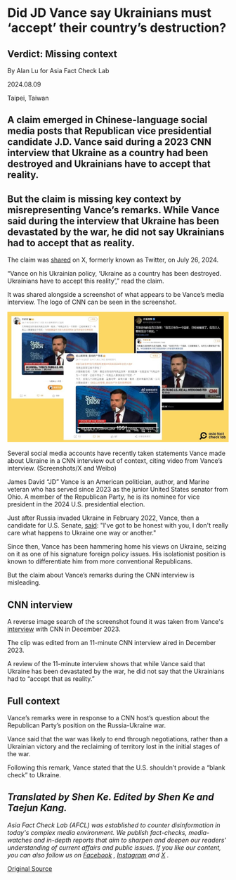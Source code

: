 # Did JD Vance say Ukrainians must ‘accept’ their country’s destruction?

## Verdict: Missing context

By Alan Lu for Asia Fact Check Lab

2024.08.09

Taipei, Taiwan

## A claim emerged in Chinese-language social media posts that Republican vice presidential candidate J.D. Vance said during a 2023 CNN interview that Ukraine as a country had been destroyed and Ukrainians have to accept that reality.

## But the claim is missing key context by misrepresenting Vance’s remarks. While Vance said during the interview that Ukraine has been devastated by the war, he did not say Ukrainians had to accept that as reality.

The claim was [shared](https://x.com/xiaojingcanxue/status/1816526495906750669) on X, formerly known as Twitter, on July 26, 2024.

“Vance on his Ukrainian policy, ‘Ukraine as a country has been destroyed. Ukrainians have to accept this reality’,” read the claim.

It was shared alongside a screenshot of what appears to be Vance’s media interview. The logo of CNN can be seen in the screenshot.

![1 (3).jpg](images/YBLTOBENCP4QXFOKV2EIBNZ26M.jpg)

Several social media accounts have recently taken statements Vance made about Ukraine in a CNN interview out of context, citing video from Vance’s interview. (Screenshots/X and Weibo)

James David “JD” Vance is an American politician, author, and Marine veteran who has served since 2023 as the junior United States senator from Ohio. A member of the Republican Party, he is its nominee for vice president in the 2024 U.S. presidential election.

Just after Russia invaded Ukraine in February 2022, Vance, then a candidate for U.S. Senate, [said](https://www.businessinsider.com/gop-candidate-jd-vance-i-dont-care-what-happens-ukraine-2022-2): "I've got to be honest with you, I don't really care what happens to Ukraine one way or another."

Since then, Vance has been hammering home his views on Ukraine, seizing on it as one of his signature foreign policy issues. His isolationist position is known to differentiate him from more conventional Republicans.

But the claim about Vance’s remarks during the CNN interview is misleading.

## CNN interview

A reverse image search of the screenshot found it was taken from Vance's [interview](https://www.youtube.com/watch?v=fXTSQYw3J44) with CNN in December 2023.

The clip was edited from an 11-minute CNN interview aired in December 2023.

A review of the 11-minute interview shows that while Vance said that Ukraine has been devastated by the war, he did not say that the Ukrainians had to “accept that as reality.”

## Full context

Vance’s remarks were in response to a CNN host’s question about the Republican Party’s position on the Russia-Ukraine war.

Vance said that the war was likely to end through negotiations, rather than a Ukrainian victory and the reclaiming of territory lost in the initial stages of the war.

Following this remark, Vance stated that the U.S. shouldn’t provide a “blank check” to Ukraine.

## *Translated by Shen Ke. Edited by Shen Ke and Taejun Kang.*

*Asia Fact Check Lab (AFCL) was established to counter disinformation in today's complex media environment. We publish fact-checks, media-watches and in-depth reports that aim to sharpen and deepen our readers' understanding of current affairs and public issues. If you like our content, you can also follow us on*   [*Facebook*](https://www.facebook.com/asiafactchecklabcn)  *,*   [*Instagram*](https://www.instagram.com/asiafactchecklab/)   *and*   [*X*](https://twitter.com/AFCL_eng)  *.*



[Original Source](https://www.rfa.org/english/news/afcl/afcl-jd-vance-ukraine-08092024010317.html)